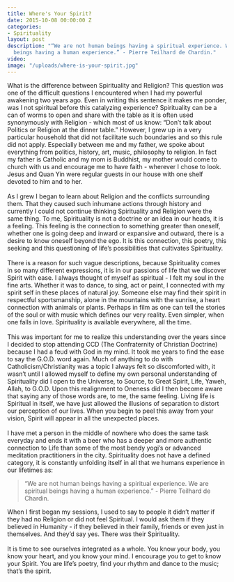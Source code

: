 ```yaml
---
title: Where's Your Spirit?
date: 2015-10-08 00:00:00 Z
categories:
- Spirituality
layout: post
description: "“We are not human beings having a spiritual experience. We are spiritual
  beings having a human experience.” - Pierre Teilhard de Chardin."
video: 
image: "/uploads/where-is-your-spirit.jpg"
---
```


What is the difference between Spirituality and Religion? This question was one of the difficult questions I encountered when I had my powerful awakening two years ago. Even in writing this sentence it makes me ponder, was I not spiritual before this catalyzing experience? Spirituality can be a can of worms to open and share with the table as it is often used synonymously with Religion - which most of us know: “Don’t talk about Politics or Religion at the dinner table.” However, I grew up in a very particular household that did not facilitate such boundaries and so this rule did not apply. Especially between me and my father, we spoke about everything from politics, history, art, music, philosophy to religion. In fact my father is Catholic and my mom is Buddhist, my mother would come to church with us and encourage me to have faith - wherever I chose to look. Jesus and Quan Yin were regular guests in our house with one shelf devoted to him and to her.
<br>
<br>As I grew I began to learn about Religion and the conflicts surrounding them. That they caused such inhumane actions through history and currently I could not continue thinking Spirituality and Religion were the same thing. To me, Spirituality is not a doctrine or an idea in our heads, it is a feeling. This feeling is the connection to something greater than oneself, whether one is going deep and inward or expansive and outward, there is a desire to know oneself beyond the ego. It is this connection, this poetry, this seeking and this questioning of life’s possibilities that cultivates Spirituality.
<br>
<br>There is a reason for such vague descriptions, because Spirituality comes in so many different expressions, it is in our passions of life that we discover Spirit with ease. I always thought of myself as spiritual - I felt my soul in the fine arts. Whether it was to dance, to sing, act or paint, I connected with my spirit self in these places of natural joy. Someone else may find their spirit in respectful sportsmanship, alone in the mountains with the sunrise, a heart connection with animals or plants. Perhaps in film as one can tell the stories of the soul or with music which defines our very reality. Even simpler, when one falls in love. Spirituality is available everywhere, all the time.
<br>
<br>This was important for me to realize this understanding over the years since I decided to stop attending CCD (The Confraternity of Christian Doctrine) because I had a feud with God in my mind. It took me years to find the ease to say the G.O.D. word again. Much of anything to do with Catholicism/Christianity was a topic I always felt so discomforted with, it wasn’t until I allowed myself to define my own personal understanding of Spirituality did I open to the Universe, to Source, to Great Spirit, Life, Yaweh, Allah, to G.O.D. Upon this realignment to Oneness did I then become aware that saying any of those words are, to me, the same feeling. Living life is Spiritual in itself, we have just allowed the illusions of separation to distort our perception of our lives. When you begin to peel this away from your vision, Spirit will appear in all the unexpected places.
<br>
<br>I have met a person in the middle of nowhere who does the same task everyday and ends it with a beer who has a deeper and more authentic connection to Life than some of the most bendy yogi’s or advanced meditation practitioners in the city. Spirituality does not have a defined category, it is constantly unfolding itself in all that we humans experience in our lifetimes as:

> “We are not human beings having a spiritual experience. We are spiritual beings having a human experience.” - Pierre Teilhard de Chardin.

When I first began my sessions, I used to say to people it didn’t matter if they had no Religion or did not feel Spiritual. I would ask them if they believed in Humanity - if they believed in their family, friends or even just in themselves. And they’d say yes. There was their Spirituality.
<br>
<br>It is time to see ourselves integrated as a whole. You know your body, you know your heart, and you know your mind. I encourage you to get to know your Spirit. You are life’s poetry, find your rhythm and dance to the music; that’s the spirit.